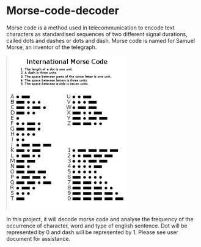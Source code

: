 # Morse-code-decoder

Morse code is a method used in telecommunication to encode text characters as standardised sequences of two different signal durations, called dots and dashes or dots and dash. Morse code is named for Samuel Morse, an inventor of the telegraph.

![screenshot](/morsecode.png?raw=true "Optional Title")

In this project, it will decode morse code and analyse the frequency of the occurrence of character, word and type of english sentence. Dot will be represented by 0 and dash will be represented by 1.
Please see user document for assistance. 
